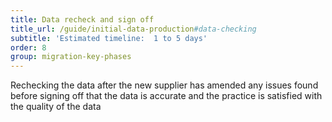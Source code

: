 ```yaml
---
title: Data recheck and sign off
title_url: /guide/initial-data-production#data-checking
subtitle: 'Estimated timeline:  1 to 5 days'
order: 8
group: migration-key-phases
---
```


Rechecking the data after the new supplier has amended any issues found before signing off that the data is accurate and the practice is satisfied with the quality of the data
